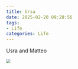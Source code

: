 ```yaml
---
title: Ursa
date: 2025-02-20 09:28:56
tags:
- Life
categories: Life
---
```


Usra and Matteo

<img src="https://myblob-pics.oss-cn-hangzhou.aliyuncs.com/2025/life/IMG_8154.png" style="zoom:67%;" />
